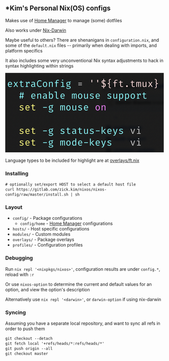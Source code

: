 ## *Kim's Personal Nix(OS) configs

Makes use of [Home Manager](https://github.com/rycee/home-manager) to manage
(some) dotfiles

Also works under [Nix-Darwin](https://github.com/LnL7/nix-darwin)

Maybe useful to others?  There are shenanigans in `configuration.nix`, and some
of the `default.nix` files -- primarily when dealing with imports, and platform
specifics

It also includes some very unconventional Nix syntax adjustments to hack in
syntax highlighting within strings

![Tmux syntax highlighting in Vim](screenshots/tmux.png)

Language types to be included for highlight are at [overlays/ft.nix](overlays/ft.nix)

### Installing
```
# optionally set/export HOST to select a default host file
curl https://gitlab.com/zick.kim/nixos/nixos-config/raw/master/install.sh | sh
```

### Layout
- `config/` - Package configurations
  - `config/home` - [Home Manager](https://github.com/rycee/home-manager) configurations
- `hosts/` - Host specific configurations
- `modules/` - Custom  modules
- `overlays/` - Package overlays
- `profiles/` - Configuration profiles

### Debugging
Run `nix repl '<nixpkgs/nixos>'`, configuration results are under `config.*`,
reload with `:r`

Or use `nixos-option` to determine the current and default values for an option,
and view the option's description

Alternatively use `nix repl '<darwin>'`, or `darwin-option` if using nix-darwin

### Syncing
Assuming you have a separate local repository, and want to sync all refs in
order to push them

```
git checkout --detach
git fetch local '+refs/heads/*:refs/heads/*'
git push origin --all
git checkout master
```
